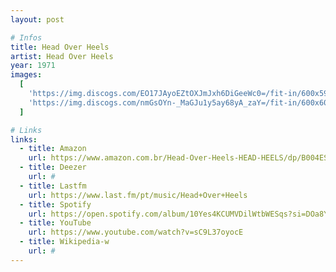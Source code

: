 ```yaml
---
layout: post

# Infos
title: Head Over Heels
artist: Head Over Heels
year: 1971
images:
  [
    'https://img.discogs.com/EO17JAyoEZtOXJmJxh6DiGeeWc0=/fit-in/600x599/filters:strip_icc():format(jpeg):mode_rgb():quality(90)/discogs-images/R-3320419-1530325137-5579.jpeg.jpg',
    'https://img.discogs.com/nmGsOYn-_MaGJu1y5ay68yA_zaY=/fit-in/600x603/filters:strip_icc():format(jpeg):mode_rgb():quality(90)/discogs-images/R-3320419-1530325137-7941.jpeg.jpg',
  ]

# Links
links:
  - title: Amazon
    url: https://www.amazon.com.br/Head-Over-Heels-HEAD-HEELS/dp/B004ESM22S/ref=sr_1_18?__mk_pt_BR=%C3%85M%C3%85%C5%BD%C3%95%C3%91&crid=3U74SJKM9VQ09&dchild=1&keywords=head+over+heels&qid=1614270798&sprefix=head+over+hee%2Caps%2C173&sr=8-18
  - title: Deezer
    url: #
  - title: Lastfm
    url: https://www.last.fm/pt/music/Head+Over+Heels
  - title: Spotify
    url: https://open.spotify.com/album/10Yes4KCUMVDilWtbWESqs?si=DOa8YHSoQJeLX6uvrXuvYw
  - title: YouTube
    url: https://www.youtube.com/watch?v=sC9L37oyocE
  - title: Wikipedia-w
    url: #
---
```

